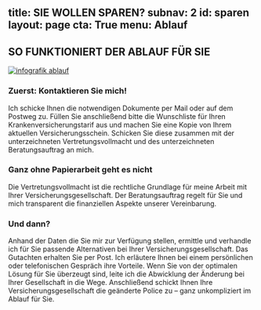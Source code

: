 title: SIE WOLLEN SPAREN?
subnav: 2
id: sparen
layout: page
cta: True
menu: Ablauf
---
## SO FUNKTIONIERT DER ABLAUF FÜR SIE
                            
[![infografik ablauf](infografik.png)](infografik.png)

### Zuerst: Kontaktieren Sie mich!

Ich schicke Ihnen die notwendigen Dokumente per Mail oder auf dem Postweg zu. Füllen Sie anschließend bitte die Wunschliste für Ihren Krankenversicherungstarif aus und machen Sie eine Kopie von Ihrem aktuellen Versicherungsschein. Schicken Sie diese zusammen mit der unterzeichneten Vertretungsvollmacht und des unterzeichneten Beratungsauftrag an mich.

### Ganz ohne Papierarbeit geht es nicht

Die Vertretungsvollmacht ist die rechtliche Grundlage für meine Arbeit mit Ihrer Versicherungsgesellschaft. Der Beratungsauftrag regelt für Sie und mich transparent die finanziellen Aspekte unserer Vereinbarung.

### Und dann?

Anhand der Daten die Sie mir zur Verfügung stellen, ermittle und verhandle ich für Sie passende Alternativen bei Ihrer Versicherungsgesellschaft. Das Gutachten erhalten Sie per Post. Ich erläutere Ihnen bei einem persönlichen oder telefonischen Gespräch ihre Vorteile. Wenn Sie von der optimalen Lösung für Sie überzeugt sind, leite ich die Abwicklung der Änderung bei Ihrer Gesellschaft in die Wege. Anschließend schickt Ihnen Ihre Versicherungsgesellschaft die geänderte Police zu – ganz unkompliziert im Ablauf für Sie.